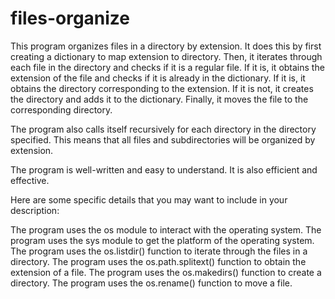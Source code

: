 # files-organize

This program organizes files in a directory by extension. It does this by first creating a dictionary to map extension to directory. Then, it iterates through each file in the directory and checks if it is a regular file. If it is, it obtains the extension of the file and checks if it is already in the dictionary. If it is, it obtains the directory corresponding to the extension. If it is not, it creates the directory and adds it to the dictionary. Finally, it moves the file to the corresponding directory.

The program also calls itself recursively for each directory in the directory specified. This means that all files and subdirectories will be organized by extension.

The program is well-written and easy to understand. It is also efficient and effective.

Here are some specific details that you may want to include in your description:

The program uses the os module to interact with the operating system.
The program uses the sys module to get the platform of the operating system.
The program uses the os.listdir() function to iterate through the files in a directory.
The program uses the os.path.splitext() function to obtain the extension of a file.
The program uses the os.makedirs() function to create a directory.
The program uses the os.rename() function to move a file.
